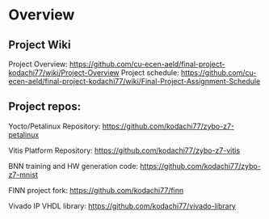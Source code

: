 # Overview

## Project Wiki

Project Overview: https://github.com/cu-ecen-aeld/final-project-kodachi77/wiki/Project-Overview
Project schedule: https://github.com/cu-ecen-aeld/final-project-kodachi77/wiki/Final-Project-Assignment-Schedule 

## Project repos:

Yocto/Petalinux Repository: https://github.com/kodachi77/zybo-z7-petalinux

Vitis Platform Repository: https://github.com/kodachi77/zybo-z7-vitis

BNN training and HW generation code: https://github.com/kodachi77/zybo-z7-mnist

FINN project fork: https://github.com/kodachi77/finn

Vivado IP VHDL library: https://github.com/kodachi77/vivado-library


